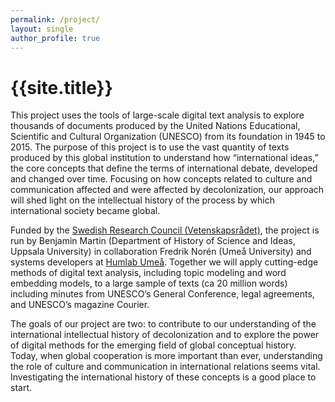 ```yaml
---
permalink: /project/
layout: single
author_profile: true
---
```


# {{site.title}}

This project uses the tools of large-scale digital text analysis to explore thousands of documents produced by the United Nations Educational, Scientific and Cultural Organization (UNESCO) from its foundation in 1945 to 2015. The purpose of this project is to use the vast quantity of texts produced by this global institution to understand how “international ideas,” the core concepts that define the terms of international debate, developed and changed over time. Focusing on how concepts related to culture and communication affected and were affected by decolonization, our approach will shed light on the intellectual history of the process by which international society became global.

Funded by the [Swedish Research Council (Vetenskapsrådet)](https://www.vr.se/english), the project is run by Benjamin Martin (Department of History of Science and Ideas, Uppsala University) in collaboration Fredrik Norén (Umeå University) and systems developers at [Humlab Umeå](https://www.umu.se/en/humlab/). Together we will apply cutting-edge methods of digital text analysis, including topic modeling and word embedding models, to a large sample of texts (ca 20 million words) including minutes from UNESCO’s General Conference, legal agreements, and UNESCO’s magazine Courier.

The goals of our project are two: to contribute to our understanding of the international intellectual history of decolonization and to explore the power of digital methods for the emerging field of global conceptual history. Today, when global cooperation is more important than ever, understanding the role of culture and communication in international relations seems vital. Investigating the international history of these concepts is a good place to start.

